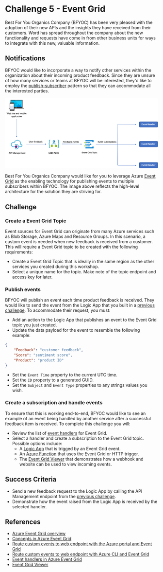 # Challenge 5 - Event Grid

Best For You Organics Company (BFYOC) has been very pleased with the adoption of their new APIs and the insights they have received from their customers. Word has spread throughout the company about the new functionality and requests have come in from other business units for ways to integrate with this new, valuable information.

## Notifications

BFYOC would like to incorporate a way to notify other services within the organization about their incoming product feedback. Since they are unsure of how many services or teams at BFYOC will be interested, they'd like to employ the [publish-subscriber](https://docs.microsoft.com/en-us/azure/architecture/patterns/publisher-subscriber) pattern so that they can accommodate all the interested parties.

![Functions and Cosmos DB](../Images/challenge5.png)

Best For You Organics Company would like for you to leverage Azure [Event Grid](https://aka.ms/azureeventgrid) as the enabling technology for publishing events to multiple subscribers within BFYOC. The image above reflects the high-level architecture for the solution they are striving for.

## Challenge

### Create a Event Grid Topic

Event sources for Event Grid can originate from many Azure services such as Blob Storage, Azure Maps and Resource Groups. In this scenario, a custom event is needed when new feedback is received from a customer. This will require a Event Grid topic to be created with the following requirements:

* Create a Event Grid Topic that is ideally in the same region as the other services you created during this workshop.
* Select a unique name for the topic. Make note of the topic endpoint and access key for later.

### Publish events

BFYOC will publish an event each time product feedback is received. They would like to send the event from the Logic App that you built in a [previous challenge](..//Challenge-3-Logic-Apps/readme.md). To accommodate their request, you must:

* Add an action to the Logic App that publishes an event to the Event Grid topic you just created.
* Update the data payload for the event to resemble the following example:

```JSON
{
    "Feedback": "customer feedback",
    "Score": "sentiment score",
    "Product": "product ID"
}
```

* Set the `Event Time` property to the current UTC time.
* Set the `ID` property to a generated GUID.
* Set the `Subject` and `Event Type` properties to any strings values you wish.

### Create a subscription and handle events

To ensure that this is working end-to-end, BFYOC would like to see an example of an event being handled by another service after a successful feedback item is received. To complete this challenge you will:

* Review the list of [event handlers](https://docs.microsoft.com/en-us/azure/event-grid/event-handlers) for Event Grid.
* Select a handler and create a subscription to the Event Grid topic. Possible options include:
  * A [Logic App](https://docs.microsoft.com/en-us/azure/event-grid/event-handlers#logic-apps) that is trigged by an Event Grid event.
  * An [Azure Function](https://docs.microsoft.com/en-us/azure/azure-functions/functions-bindings-event-grid) that uses the Event Grid or HTTP trigger.
  * The [Event Grid Viewer](https://github.com/Azure-Samples/azure-event-grid-viewer) that demonstrates how a webhook and website can be used to view incoming events.

## Success Criteria

* Send a new feedback request to the Logic App by calling the API Management endpoint from the [previous challenge](..//Challenge-4-API-Management/readme.md).
* Demonstrate how the event raised from the Logic App is received by the selected handler.

## References

* [Azure Event Grid overview](https://docs.microsoft.com/en-us/azure/event-grid/overview)
* [Concepts in Azure Event Grid](https://docs.microsoft.com/en-us/azure/event-grid/concepts)
* [Route custom events to web endpoint with the Azure portal and Event Grid](https://docs.microsoft.com/en-us/azure/event-grid/custom-event-quickstart-portal)
* [Route custom events to web endpoint with Azure CLI and Event Grid](https://docs.microsoft.com/en-us/azure/event-grid/custom-event-quickstart)
* [Event handlers in Azure Event Grid](https://docs.microsoft.com/en-us/azure/event-grid/event-handlers)
* [Event Grid Viewer](https://github.com/Azure-Samples/azure-event-grid-viewer)

